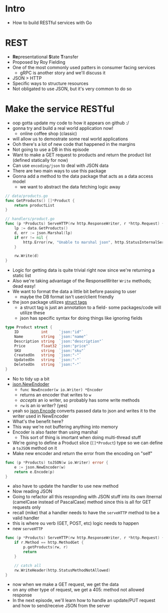 # Intro
- How to build RESTful services with Go

# REST
- **Re**presentational **S**tate **T**ransfer
- Proposed by Roy Fielding
- One of the most commonly used patters in consumer facing services
  - gRPC is another story and we'll discuss it
- JSON > HTTP
- Specific ways to structure resources
- Not obligated to use JSON, but it's very common to do so

# Make the service RESTful
- oop gotta update my code to how it appears on github :/
- gonna try and build a real world application now!
  - online coffee shop (classic)
- will allow us to demostrate some real world applications
- Ooh there's a lot of new code that happened in the margins
- Not going to use a DB in this episode
- Want to make a GET request to products and return the product list (defined statically for now)
- Can use `encoding/json` to deal with JSON data
- There are two main ways to use this package
- Gonna add a method to the data package that acts as a data access model
  - we want to abstract the data fetching logic away

```go
// data/products.go
func GetProducts() []*Product {
	return productList
}

// handlers/product.go
func (p *Products) ServeHTTP(rw http.ResponseWriter, r *http.Request) {
	lp := data.GetProducts()
	d, err := json.Marshal(lp)
	if err != nil {
		http.Error(rw, "Unable to marshal json", http.StatusInternalServerError)
	}

	rw.Write(d)
}
```

- Logic for getting data is quite trivial right now since we're returning a static list
- Also we're taking advantage of the ResponseWriter `Write` methods; dead easy!
- We want to format the data a little bit before passing to user
  - maybe the DB format isn't user/client friendly
- the json package utilizes [struct tags](https://pkg.go.dev/reflect#StructTag)
  - a struct tag is just an annotation to a field- some packages/code will utilize these
  - json has specific syntax for doing things like ignoring fields
```go
type Product struct {
	ID          int     `json:"id"`
	Name        string  `json:"name"`
	Description string  `json:"description"`
	Price       float32 `json:"price"`
	SKU         string  `json:"sku"`
	CreatedOn   string  `json:"-"`
	UpdatedOn   string  `json:"-"`
	DeletedOn   string  `json:"-"`
}
```
- No to tidy up a bit
- [json.NewEndoder](https://pkg.go.dev/encoding/json@go1.18.3#NewEncoder)
  - `func NewEncoder(w io.Writer) *Encoder`
  - returns an encoder that writes to `w`
  - _accepts_ an io writer, so probably has some write methods
  - `rw` is an io writer? (yes)
- yeah so [json.Encode](https://pkg.go.dev/encoding/json@go1.18.3#Encoder.Encode) converts passed data to json and writes it to the writer used in NewEncoder
- What's the benefit here?
- This way we're not buffering anything into memory
- Encoder is also faster than using marshal
  - This sort of thing is imortant when doing multi-thread stuff
- We're going to define a Product slice (`[]*Product`) type so we can define a `toJSON` method on it
- Make new encoder and return the error from the encoding on "self"
```go
func (p *Products) toJSON(w io.Writer) error {
	e := json.NewEncoder(w)
	return e.Encode(p)
}
```
- also have to update the handler to use new method
- Now reading JSON
- Going to refactor all this resopnding with JSON stuff into its own itnernal (camelCase instead of PascalCase) method since this is all for GET requests only
- recall (mike) that a handler needs to have the `serveHTTP` method to be a valid handler
- this is where ou verb (GET, POST, etc) logic needs to happen
- new `serveHTTP`
```go
func (p *Products) ServeHTTP(rw http.ResponseWriter, r *http.Request) {
	if r.Method == http.MethodGet {
		p.getProducts(rw, r)
		return
	}

	// catch all
	rw.WriteHeader(http.StatusMethodNotAllowed)
}
```
- now when we make a GET request, we get the data
- on any other type of request, we get a 405: method not allowed response
- In the next episode, we'll learn how to handle an update/PUT request and how to send/receive JSON from the server
